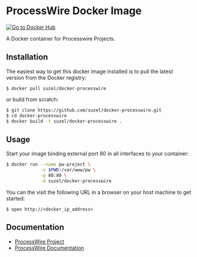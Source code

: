 # ProcessWire Docker Image
[![Go to Docker Hub](https://img.shields.io/badge/Docker%20Hub-%E2%86%92-blue.svg)](https://hub.docker.com/r/suzel/docker-processwire/)

A Docker container for Processwire Projects.

## Installation

The easiest way to get this docker image installed is to pull the latest version from the Docker registry:

```
$ docker pull suzel/docker-processwire
```

or build from scratch:

```sh
$ git clone https://github.com/suzel/docker-processwire.git
$ cd docker-processwire
$ docker build -t suzel/docker-processwire .
```

## Usage

Start your image binding external port 80 in all interfaces to your container:

```sh
$ docker run --name pw-project \
             -v $PWD:/var/www/pw \
             -p 80:80 \
             -d suzel/docker-processwire
```

You can the visit the following URL in a browser on your host machine to get started:

```
$ open http://<docker_ip_address>
```

## Documentation

* [ProcessWire Project](https://www.processwire.com)
* [ProcessWire Documentation](https://www.processwire.com/docs/)